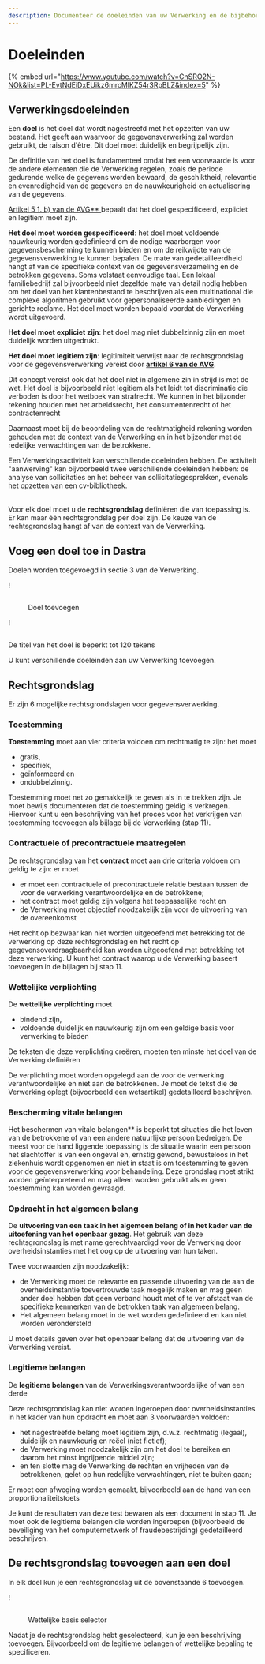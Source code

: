 ```yaml
---
description: Documenteer de doeleinden van uw Verwerking en de bijbehorende rechtsgrondslag
---
```


# Doeleinden

{% embed url="https://www.youtube.com/watch?v=CnSRO2N-NOk&list=PL-EvtNdEiDxEUikz6mrcMlKZ54r3RpBLZ&index=5" %}

## Verwerkingsdoeleinden

Een **doel** is het doel dat wordt nagestreefd met het opzetten van uw bestand. Het geeft aan waarvoor de gegevensverwerking zal worden gebruikt, de raison d'être. Dit doel moet duidelijk en begrijpelijk zijn.

De definitie van het doel is fundamenteel omdat het een voorwaarde is voor de andere elementen die de Verwerking regelen, zoals de periode gedurende welke de gegevens worden bewaard, de geschiktheid, relevantie en evenredigheid van de gegevens en de nauwkeurigheid en actualisering van de gegevens.

[Artikel 5 1. b) van de AVG** ](https://eur-lex.europa.eu/legal-content/EN/TXT/?uri=CELEX%3A02016R0679-20160504) bepaalt dat het doel gespecificeerd, expliciet en legitiem moet zijn.

**Het doel moet worden gespecificeerd**: het doel moet voldoende nauwkeurig worden gedefinieerd om de nodige waarborgen voor gegevensbescherming te kunnen bieden en om de reikwijdte van de gegevensverwerking te kunnen bepalen. De mate van gedetailleerdheid hangt af van de specifieke context van de gegevensverzameling en de betrokken gegevens. Soms volstaat eenvoudige taal. Een lokaal familiebedrijf zal bijvoorbeeld niet dezelfde mate van detail nodig hebben om het doel van het klantenbestand te beschrijven als een multinational die complexe algoritmen gebruikt voor gepersonaliseerde aanbiedingen en gerichte reclame. Het doel moet worden bepaald voordat de Verwerking wordt uitgevoerd.

**Het doel moet expliciet zijn**: het doel mag niet dubbelzinnig zijn en moet duidelijk worden uitgedrukt. &#x20;

**Het doel moet legitiem zijn**: legitimiteit verwijst naar de rechtsgrondslag voor de gegevensverwerking vereist door [**artikel 6 van de AVG**](https://eur-lex.europa.eu/legal-content/EN/TXT/?uri=CELEX%3A02016R0679-20160504). &#x20;

Dit concept vereist ook dat het doel niet in algemene zin in strijd is met de wet. Het doel is bijvoorbeeld niet legitiem als het leidt tot discriminatie die verboden is door het wetboek van strafrecht. We kunnen in het bijzonder rekening houden met het arbeidsrecht, het consumentenrecht of het contractenrecht&#x20;

Daarnaast moet bij de beoordeling van de rechtmatigheid rekening worden gehouden met de context van de Verwerking en in het bijzonder met de redelijke verwachtingen van de betrokkene.&#x20;

Een Verwerkingsactiviteit kan verschillende doeleinden hebben. De activiteit "aanwerving" kan bijvoorbeeld twee verschillende doeleinden hebben: de analyse van sollicitaties en het beheer van sollicitatiegesprekken, evenals het opzetten van een cv-bibliotheek.&#x20;

\
Voor elk doel moet u de **rechtsgrondslag** definiëren die van toepassing is. Er kan maar één rechtsgrondslag per doel zijn. De keuze van de rechtsgrondslag hangt af van de context van de Verwerking.

## Voeg een doel toe in Dastra&#x20;

Doelen worden toegevoegd in sectie 3 van de Verwerking.

!<figure><img src="../../..gitbook/assets/image (1).png" alt=""><figcaption><p>Doel toevoegen</p></figcaption></figure>



!<figure><img src="../../..gitbook/assets/image (2).png" alt=""><figcaption></figcaption></figure>

De titel van het doel is beperkt tot 120 tekens &#x20;

U kunt verschillende doeleinden aan uw Verwerking toevoegen.

## Rechtsgrondslag&#x20;

Er zijn 6 mogelijke rechtsgrondslagen voor gegevensverwerking.

### Toestemming

**Toestemming** moet aan vier criteria voldoen om rechtmatig te zijn: het moet&#x20;

* gratis,&#x20;
* specifiek,&#x20;
* geïnformeerd en&#x20;
* ondubbelzinnig.&#x20;

Toestemming moet net zo gemakkelijk te geven als in te trekken zijn. Je moet bewijs documenteren dat de toestemming geldig is verkregen. Hiervoor kunt u een beschrijving van het proces voor het verkrijgen van toestemming toevoegen als bijlage bij de Verwerking (stap 11).

### Contractuele of precontractuele maatregelen

De rechtsgrondslag van het **contract** moet aan drie criteria voldoen om geldig te zijn: er moet&#x20;

* er moet een contractuele of precontractuele relatie bestaan tussen de voor de verwerking verantwoordelijke en de betrokkene; &#x20;
* het contract moet geldig zijn volgens het toepasselijke recht en&#x20;
* de Verwerking moet objectief noodzakelijk zijn voor de uitvoering van de overeenkomst &#x20;

Het recht op bezwaar kan niet worden uitgeoefend met betrekking tot de verwerking op deze rechtsgrondslag en het recht op gegevensoverdraagbaarheid kan worden uitgeoefend met betrekking tot deze verwerking. U kunt het contract waarop u de Verwerking baseert toevoegen in de bijlagen bij stap 11.

### Wettelijke verplichting

De **wettelijke verplichting** moet&#x20;

* bindend zijn,&#x20;
* voldoende duidelijk en nauwkeurig zijn om een geldige basis voor verwerking te bieden&#x20;

De teksten die deze verplichting creëren, moeten ten minste het doel van de Verwerking definiëren &#x20;

De verplichting moet worden opgelegd aan de voor de verwerking verantwoordelijke en niet aan de betrokkenen. Je moet de tekst die de Verwerking oplegt (bijvoorbeeld een wetsartikel) gedetailleerd beschrijven.

### Bescherming vitale **belangen** 

Het beschermen van vitale belangen** is beperkt tot situaties die het leven van de betrokkene of van een andere natuurlijke persoon bedreigen. De meest voor de hand liggende toepassing is de situatie waarin een persoon het slachtoffer is van een ongeval en, ernstig gewond, bewusteloos in het ziekenhuis wordt opgenomen en niet in staat is om toestemming te geven voor de gegevensverwerking voor behandeling. Deze grondslag moet strikt worden geïnterpreteerd en mag alleen worden gebruikt als er geen toestemming kan worden gevraagd.

### Opdracht in het algemeen belang

De **uitvoering van een taak in het algemeen belang of in het kader van de uitoefening van het openbaar gezag**. Het gebruik van deze rechtsgrondslag is met name gerechtvaardigd voor de Verwerking door overheidsinstanties met het oog op de uitvoering van hun taken.&#x20;

Twee voorwaarden zijn noodzakelijk:&#x20;

* de Verwerking moet de relevante en passende uitvoering van de aan de overheidsinstantie toevertrouwde taak mogelijk maken en mag geen ander doel hebben dat geen verband houdt met of te ver afstaat van de specifieke kenmerken van de betrokken taak van algemeen belang.&#x20;
* Het algemeen belang moet in de wet worden gedefinieerd en kan niet worden verondersteld&#x20;

U moet details geven over het openbaar belang dat de uitvoering van de Verwerking vereist.

### Legitieme belangen

De **legitieme belangen** van de Verwerkingsverantwoordelijke of van een derde&#x20;

Deze rechtsgrondslag kan niet worden ingeroepen door overheidsinstanties in het kader van hun opdracht en moet aan 3 voorwaarden voldoen:&#x20;

* het nagestreefde belang moet legitiem zijn, d.w.z. rechtmatig (legaal), duidelijk en nauwkeurig en reëel (niet fictief);&#x20;
* de Verwerking moet noodzakelijk zijn om het doel te bereiken en daarom het minst ingrijpende middel zijn;&#x20;
* en ten slotte mag de Verwerking de rechten en vrijheden van de betrokkenen, gelet op hun redelijke verwachtingen, niet te buiten gaan;&#x20;

Er moet een afweging worden gemaakt, bijvoorbeeld aan de hand van een proportionaliteitstoets&#x20;

Je kunt de resultaten van deze test bewaren als een document in stap 11. Je moet ook de legitieme belangen die worden ingeroepen (bijvoorbeeld de beveiliging van het computernetwerk of fraudebestrijding) gedetailleerd beschrijven.

## De rechtsgrondslag toevoegen aan een doel

In elk doel kun je een rechtsgrondslag uit de bovenstaande 6 toevoegen.

!<figure><img src="../../..gitbook/assets/image (3).png" alt=""><figcaption><p>Wettelijke basis selector</p></figcaption></figure>

Nadat je de rechtsgrondslag hebt geselecteerd, kun je een beschrijving toevoegen. Bijvoorbeeld om de legitieme belangen of wettelijke bepaling te specificeren.&#x20;



